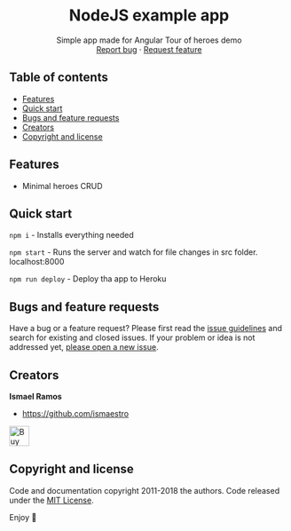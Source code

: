 <p align="center">
  <h1 align="center">NodeJS example app</h1>

  <p align="center">
    Simple app made for Angular Tour of heroes demo
    <br>
    <a href="https://github.com/Ismaestro/nodejs-example-app/issues/new?template=bug.md">Report bug</a>
    ·
    <a href="https://github.com/Ismaestro/nodejs-example-app/issues/new?template=feature.md&labels=feature">Request feature</a>
  </p>
</p>

## Table of contents

- [Features](#features)
- [Quick start](#quick-start)
- [Bugs and feature requests](#bugs-and-feature-requests)
- [Creators](#creators)
- [Copyright and license](#copyright-and-license)

## Features

* Minimal heroes CRUD

## Quick start

`npm i` - Installs everything needed

`npm start` - Runs the server and watch for file changes in src folder. localhost:8000

`npm run deploy` - Deploy tha app to Heroku

## Bugs and feature requests

Have a bug or a feature request? Please first read the [issue guidelines](https://github.com/Ismaestro/nodejs-example-app/blob/master/CONTRIBUTING.md) and search for existing and closed issues. If your problem or idea is not addressed yet, [please open a new issue](https://github.com/Ismaestro/nodejs-example-app/issues/new).

## Creators

**Ismael Ramos**

- <https://github.com/ismaestro>

<a href='https://ko-fi.com/S6S5LMVR' target='_blank'><img height='36' style='border:0px;height:36px;' src='https://az743702.vo.msecnd.net/cdn/kofi4.png?v=0' border='0' alt='Buy Me a Coffee at ko-fi.com' /></a>

## Copyright and license

Code and documentation copyright 2011-2018 the authors. Code released under the [MIT License](https://github.com/Ismaestro/nodejs-example-app/blob/master/LICENSE).

Enjoy :metal:
